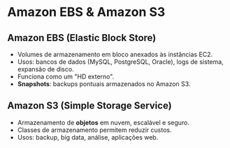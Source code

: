 # Amazon EBS & Amazon S3

## Amazon EBS (Elastic Block Store)
- Volumes de armazenamento em bloco anexados às instâncias EC2.  
- Usos: bancos de dados (MySQL, PostgreSQL, Oracle), logs de sistema, expansão de disco.  
- Funciona como um "HD externo".
- **Snapshots**: backups pontuais armazenados no Amazon S3.  

## Amazon S3 (Simple Storage Service)
- Armazenamento de **objetos** em nuvem, escalável e seguro.  
- Classes de armazenamento permitem reduzir custos.  
- Usos: backup, big data, análise, aplicações web.  